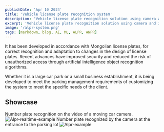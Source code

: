 ```yaml
---
publishDate: 'Apr 10 2024'
title: 'Vehicle license plate recognition system'
description: 'Vehicle license plate recognition solution using camera and image processing'
excerpt: 'Vehicle license plate recognition solution using camera and image processing'
image: '/alpr-system.png'
tags: [markdown, blog, AI, ML, ALPR, ANPR]
---
```


It has been developed in accordance with Mongolian license plates, for correct recognition and adaptation to changes in the design of license plates. Recent advances have improved security and reduced the risk of unauthorized access through artificial intelligence object recognition algorithms.

Whether it is a large car park or a small business establishment, it is being developed to meet the parking management requirements of customizing the system to meet the specific needs of the client.

## Showcase

Number plate recognition on the video of a moving car camera.
![Alpr-realtime-example](/device_demo_green.webp)
Number plate recognized by the camera at the entrance to the parking lot
![Alpr-example](/alpr_example.png)
